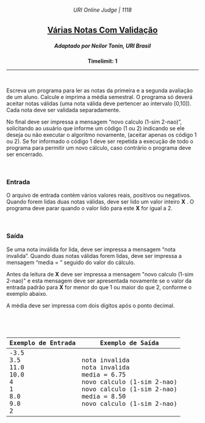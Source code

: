 <h6 align="center">URI Online Judge | 1118</h6>
<h2 align="center">
  <a href="https://www.urionlinejudge.com.br/judge/pt/problems/view/1118">
    Várias Notas Com Validação
  </a>
</h2>
<h5 align="center">Adaptado por Neilor Tonin, URI  Brasil</h5>
<p align="center"><b>Timelimit: 1</b></p>
<hr>
<br>
<p>
  Escreva um programa para ler as notas da primeira e a segunda avaliação de um aluno. Calcule e imprima a média semestral. O programa só deverá aceitar notas válidas (uma nota válida deve pertencer ao intervalo [0,10]). Cada nota deve ser validada separadamente.
</p>
<p>
  No final deve ser impressa a mensagem “novo calculo (1-sim 2-nao)”, solicitando ao usuário que informe um código (1 ou 2) indicando se ele deseja ou não executar o algoritmo novamente, (aceitar apenas os código 1 ou 2). Se for informado o código 1 deve ser repetida a execução de todo o programa para permitir um novo cálculo, caso contrário o programa deve ser encerrado.
</p>
<br>
<h3>Entrada</h3>
<p>
  O arquivo de entrada contém vários valores reais, positivos ou negativos. Quando forem lidas duas notas válidas, deve ser lido um valor inteiro <b>X</b> . O programa deve parar quando o valor lido para este <b>X</b> for igual a 2.
</p>
<br>
<h3>Saída</h3>
<p>
  Se uma nota inválida for lida, deve ser impressa a mensagem “nota invalida”. Quando duas notas válidas forem lidas, deve ser impressa a mensagem “media = ” seguido do valor do cálculo.
</p>
<p>
  Antes da leitura de <b>X</b> deve ser impressa a mensagem "novo calculo (1-sim 2-nao)" e esta mensagem deve ser apresentada novamente se o valor da entrada padrão para <b>X</b> for menor do que 1 ou maior do que 2, conforme o exemplo abaixo.
</p>
<p>
  A média deve ser impressa com dois dígitos após o ponto decimal.
</p>
<br>
<code>
  <table width="100%">
    <thead>
      <th>Exemplo de Entrada</th>
      <th>Exemplo de Saída</th>
    </thead>
    <tbody>
      <tr>
        <td>
          -3.5<br>
          3.5<br>
          11.0<br>
          10.0<br>
          4<br>
          1<br>
          8.0<br>
          9.0<br>
          2
        </td>
        <td>
          nota invalida<br>
          nota invalida<br>
          media = 6.75<br>
          novo calculo (1-sim 2-nao)<br>
          novo calculo (1-sim 2-nao)<br>
          media = 8.50<br>
          novo calculo (1-sim 2-nao)<br>
        </td>
      </tr>
    </tbody>
  </table>
</code>